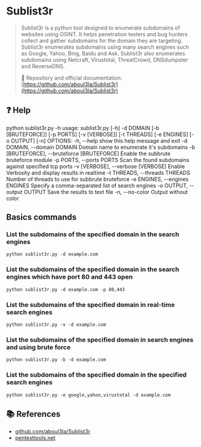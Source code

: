 # Sublist3r

> Sublist3r is a python tool designed to enumerate subdomains of websites using OSINT. It helps penetration testers and bug hunters collect and gather subdomains for the domain they are targeting. Sublist3r enumerates subdomains using many search engines such as Google, Yahoo, Bing, Baidu and Ask. Sublist3r also enumerates subdomains using Netcraft, Virustotal, ThreatCrowd, DNSdumpster and ReverseDNS.
>
> 📖 Repository and official documentation: [https://github.com/aboul3la/Sublist3r](https://github.com/aboul3la/Sublist3r)

## ❓ Help

python sublist3r.py -h usage: sublist3r.py \[-h\] -d DOMAIN \[-b \[BRUTEFORCE\]\] \[-p PORTS\] \[-v \[VERBOSE\]\] \[-t THREADS\] \[-e ENGINES\] \[-o OUTPUT\] \[-n\] OPTIONS: -h, --help show this help message and exit -d DOMAIN, --domain DOMAIN Domain name to enumerate it's subdomains -b \[BRUTEFORCE\], --bruteforce \[BRUTEFORCE\] Enable the subbrute bruteforce module -p PORTS, --ports PORTS Scan the found subdomains against specified tcp ports -v \[VERBOSE\], --verbose \[VERBOSE\] Enable Verbosity and display results in realtime -t THREADS, --threads THREADS Number of threads to use for subbrute bruteforce -e ENGINES, --engines ENGINES Specify a comma-separated list of search engines -o OUTPUT, --output OUTPUT Save the results to text file -n, --no-color Output without color

## Basics commands

### List the subdomains of the specified domain in the search engines

```text
python sublist3r.py -d example.com
```

### List the subdomains of the specified domain in the search engines which have port 80 and 443 open

```text
python sublist3r.py -d example.com -p 80,443
```

### List the subdomains of the specified domain in real-time search engines

```text
python sublist3r.py -v -d example.com
```

### List the subdomains of the specified domain in search engines and using brute force

```text
python sublist3r.py -b -d example.com
```

### List the subdomains of the specified domain in the specified search engines

```text
python sublist3r.py -e google,yahoo,virustotal -d example.com
```

## 📚 References

* [github.com/aboul3la/Sublist3r](https://github.com/aboul3la/Sublist3r)
* [pentesttools.net](https://pentesttools.net/sublist3r-fast-subdomains-enumeration-tool-for-penetration-testers/)

